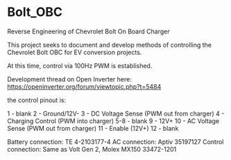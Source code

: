 # Bolt_OBC
Reverse Engineering of Chevrolet Bolt On Board Charger

This project seeks to document and develop methods of controlling the Chevrolet Bolt OBC for EV conversion projects.

At this time, control via 100Hz PWM is established.

Development thread on Open Inverter here: https://openinverter.org/forum/viewtopic.php?t=5484

the control pinout is:

1 - blank
2 - Ground/12V-
3 - DC Voltage Sense (PWM out from charger)
4 - Charging Control (PWM into charger)
5-8 - blank
9 - 12V+
10 - AC Voltage Sense (PWM out from charger)
11 - Enable (12V+)
12 - blank


Battery connection: TE 4-2103177-4
AC connection: Aptiv 35197127
Control connection: Same as Volt Gen 2, Molex MX150 33472-1201
